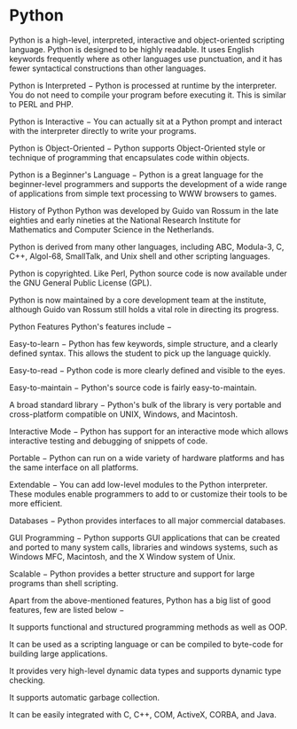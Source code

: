 # Python

Python is a high-level, interpreted, interactive and object-oriented scripting language. Python is designed to be highly readable. It uses English keywords frequently where as other languages use punctuation, and it has fewer syntactical constructions than other languages.

Python is Interpreted − Python is processed at runtime by the interpreter. You do not need to compile your program before executing it. This is similar to PERL and PHP.

Python is Interactive − You can actually sit at a Python prompt and interact with the interpreter directly to write your programs.

Python is Object-Oriented − Python supports Object-Oriented style or technique of programming that encapsulates code within objects.

Python is a Beginner's Language − Python is a great language for the beginner-level programmers and supports the development of a wide range of applications from simple text processing to WWW browsers to games.

History of Python
Python was developed by Guido van Rossum in the late eighties and early nineties at the National Research Institute for Mathematics and Computer Science in the Netherlands.

Python is derived from many other languages, including ABC, Modula-3, C, C++, Algol-68, SmallTalk, and Unix shell and other scripting languages.

Python is copyrighted. Like Perl, Python source code is now available under the GNU General Public License (GPL).

Python is now maintained by a core development team at the institute, although Guido van Rossum still holds a vital role in directing its progress.

Python Features
Python's features include −

Easy-to-learn − Python has few keywords, simple structure, and a clearly defined syntax. This allows the student to pick up the language quickly.

Easy-to-read − Python code is more clearly defined and visible to the eyes.

Easy-to-maintain − Python's source code is fairly easy-to-maintain.

A broad standard library − Python's bulk of the library is very portable and cross-platform compatible on UNIX, Windows, and Macintosh.

Interactive Mode − Python has support for an interactive mode which allows interactive testing and debugging of snippets of code.

Portable − Python can run on a wide variety of hardware platforms and has the same interface on all platforms.

Extendable − You can add low-level modules to the Python interpreter. These modules enable programmers to add to or customize their tools to be more efficient.

Databases − Python provides interfaces to all major commercial databases.

GUI Programming − Python supports GUI applications that can be created and ported to many system calls, libraries and windows systems, such as Windows MFC, Macintosh, and the X Window system of Unix.

Scalable − Python provides a better structure and support for large programs than shell scripting.

Apart from the above-mentioned features, Python has a big list of good features, few are listed below −

It supports functional and structured programming methods as well as OOP.

It can be used as a scripting language or can be compiled to byte-code for building large applications.

It provides very high-level dynamic data types and supports dynamic type checking.

It supports automatic garbage collection.

It can be easily integrated with C, C++, COM, ActiveX, CORBA, and Java.


